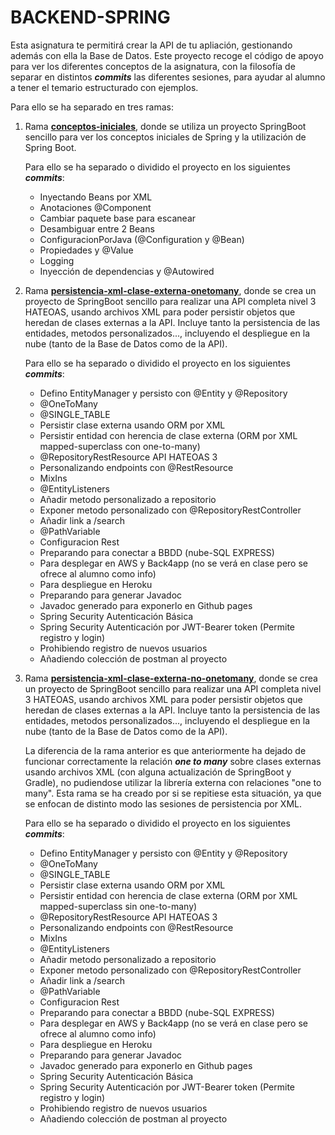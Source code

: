 # **BACKEND-SPRING**

Esta asignatura te permitirá crear la API de tu apliación, gestionando además con ella la Base de Datos.
Este proyecto recoge el código de apoyo para ver los diferentes conceptos de la asignatura, con la filosofía de separar en distintos _**commits**_ las diferentes sesiones, para ayudar al alumno a tener el temario estructurado con ejemplos.

Para ello se ha separado en tres ramas:

1. Rama [**conceptos-iniciales**](https://git.institutomilitar.com/backend-spring/proyecto-asignatura-por-ramas/-/commits/conceptos-iniciales), donde se utiliza un proyecto SpringBoot sencillo para ver los conceptos iniciales de Spring y la utilización de Spring Boot.

    Para ello se ha separado o dividido el proyecto en los siguientes _**commits**_:
    
    - Inyectando Beans por XML
    - Anotaciones @Component
    - Cambiar paquete base para escanear
    - Desambiguar entre 2 Beans
    - ConfiguracionPorJava (@Configuration y @Bean)
    - Propiedades y @Value
    - Logging
    - Inyección de dependencias y @Autowired 

1. Rama [**persistencia-xml-clase-externa-onetomany**](https://git.institutomilitar.com/backend-spring/proyecto-asignatura-por-ramas/-/commits/persistencia-xml-clase-externa-onetomany), donde se crea un proyecto de SpringBoot sencillo para realizar una API completa nivel 3 HATEOAS, usando archivos XML para poder persistir objetos que heredan de clases externas a la API. Incluye tanto la persistencia de las entidades, metodos personalizados..., incluyendo el despliegue en la nube (tanto de la Base de Datos como de la API).

    Para ello se ha separado o dividido el proyecto en los siguientes _**commits**_:
    
    - Defino EntityManager y persisto con @Entity y @Repository
    - @OneToMany
    - @SINGLE_TABLE 
    - Persistir clase externa usando ORM por XML
    - Persistir entidad con herencia de clase externa (ORM por XML mapped-superclass con one-to-many)
    - @RepositoryRestResource API HATEOAS 3
    - Personalizando endpoints con @RestResource
    - MixIns
    - @EntityListeners
    - Añadir metodo personalizado a repositorio
    - Exponer metodo personalizado con @RepositoryRestController
    - Añadir link a /search
    - @PathVariable
    - Configuracion Rest
    - Preparando para conectar a BBDD (nube-SQL EXPRESS)
    - Para desplegar en AWS y Back4app (no se verá en clase pero se ofrece al alumno como info)
    - Para despliegue en Heroku
    - Preparando para generar Javadoc
    - Javadoc generado para exponerlo en Github pages
    - Spring Security Autenticación Básica
    - Spring Security Autenticación por JWT-Bearer token (Permite registro y login)
    - Prohibiendo registro de nuevos usuarios
    - Añadiendo colección de postman al proyecto

1. Rama [**persistencia-xml-clase-externa-no-onetomany**](https://git.institutomilitar.com/backend-spring/proyecto-asignatura-por-ramas/-/commits/persistencia-xml-clase-externa-no-onetomany), donde se crea un proyecto de SpringBoot sencillo para realizar una API completa nivel 3 HATEOAS, usando archivos XML para poder persistir objetos que heredan de clases externas a la API. Incluye tanto la persistencia de las entidades, metodos personalizados..., incluyendo el despliegue en la nube (tanto de la Base de Datos como de la API).

    La diferencia de la rama anterior es que anteriormente ha dejado de funcionar correctamente la relación _**one to many**_ sobre clases externas usando archivos XML (con alguna actualización de SpringBoot y Gradle), no pudiendose utilizar la librería externa con relaciones "one to many". Esta rama se ha creado por si se repitiese esta situación, ya que se enfocan de distinto modo las sesiones de persistencia por XML.

    Para ello se ha separado o dividido el proyecto en los siguientes _**commits**_:
    
    - Defino EntityManager y persisto con @Entity y @Repository
    - @OneToMany
    - @SINGLE_TABLE 
    - Persistir clase externa usando ORM por XML
    - Persistir entidad con herencia de clase externa (ORM por XML mapped-superclass sin one-to-many)
    - @RepositoryRestResource API HATEOAS 3
    - Personalizando endpoints con @RestResource
    - MixIns
    - @EntityListeners
    - Añadir metodo personalizado a repositorio
    - Exponer metodo personalizado con @RepositoryRestController
    - Añadir link a /search
    - @PathVariable
    - Configuracion Rest
    - Preparando para conectar a BBDD (nube-SQL EXPRESS)
    - Para desplegar en AWS y Back4app (no se verá en clase pero se ofrece al alumno como info)
    - Para despliegue en Heroku
    - Preparando para generar Javadoc
    - Javadoc generado para exponerlo en Github pages
    - Spring Security Autenticación Básica
    - Spring Security Autenticación por JWT-Bearer token (Permite registro y login)
    - Prohibiendo registro de nuevos usuarios
    - Añadiendo colección de postman al proyecto